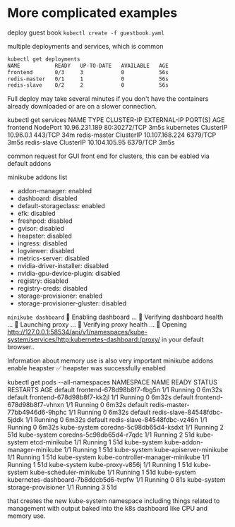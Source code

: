 # More complicated examples

deploy guest book
`kubectl create -f guestbook.yaml`

multiple deployments and services, which is common

```bash
kubectl get deployments
NAME           READY   UP-TO-DATE   AVAILABLE   AGE
frontend       0/3     3            0           56s
redis-master   0/1     1            0           56s
redis-slave    0/2     2            0           56s
```

Full deploy may take several minutes if you don't have the containers already downloaded or are on a slower connection.

kubectl get services
NAME           TYPE        CLUSTER-IP       EXTERNAL-IP   PORT(S)        AGE
frontend       NodePort    10.96.231.189    <none>        80:30272/TCP   3m5s
kubernetes     ClusterIP   10.96.0.1        <none>        443/TCP        34m
redis-master   ClusterIP   10.107.168.224   <none>        6379/TCP       3m5s
redis-slave    ClusterIP   10.104.105.95    <none>        6379/TCP       3m5s

common request for GUI front end for clusters, this can be eabled via default addons

minikube addons list
- addon-manager: enabled
- dashboard: disabled
- default-storageclass: enabled
- efk: disabled
- freshpod: disabled
- gvisor: disabled
- heapster: disabled
- ingress: disabled
- logviewer: disabled
- metrics-server: disabled
- nvidia-driver-installer: disabled
- nvidia-gpu-device-plugin: disabled
- registry: disabled
- registry-creds: disabled
- storage-provisioner: enabled
- storage-provisioner-gluster: disabled

`minikube dashboard`
🔌  Enabling dashboard ...
🤔  Verifying dashboard health ...
🚀  Launching proxy ...
🤔  Verifying proxy health ...
🎉  Opening http://127.0.0.1:58534/api/v1/namespaces/kube-system/services/http:kubernetes-dashboard:/proxy/ in your default browser..

Information about memory use is also very important
minikube addons enable heapster
✅  heapster was successfully enabled

kubectl get pods --all-namespaces
NAMESPACE     NAME                                    READY   STATUS    RESTARTS   AGE
default       frontend-678d98b8f7-fbg5n               1/1     Running   0          6m32s
default       frontend-678d98b8f7-kk2jl               1/1     Running   0          6m32s
default       frontend-678d98b8f7-vhnxn               1/1     Running   0          6m32s
default       redis-master-77bb4946d6-9hphc           1/1     Running   0          6m32s
default       redis-slave-84548fdbc-5jddk             1/1     Running   0          6m32s
default       redis-slave-84548fdbc-vz46n             1/1     Running   0          6m32s
kube-system   coredns-5c98db65d4-ksdxt                1/1     Running   2          51d
kube-system   coredns-5c98db65d4-r7qdc                1/1     Running   2          51d
kube-system   etcd-minikube                           1/1     Running   1          51d
kube-system   kube-addon-manager-minikube             1/1     Running   1          51d
kube-system   kube-apiserver-minikube                 1/1     Running   1          51d
kube-system   kube-controller-manager-minikube        1/1     Running   1          51d
kube-system   kube-proxy-v856j                        1/1     Running   1          51d
kube-system   kube-scheduler-minikube                 1/1     Running   1          51d
kube-system   kubernetes-dashboard-7b8ddcb5d6-tvpfw   1/1     Running   0          81s
kube-system   storage-provisioner                     1/1     Running   3          51d

that creates the new kube-system namespace including things related to management with output baked into 
the k8s dashboard like CPU and memory use.


